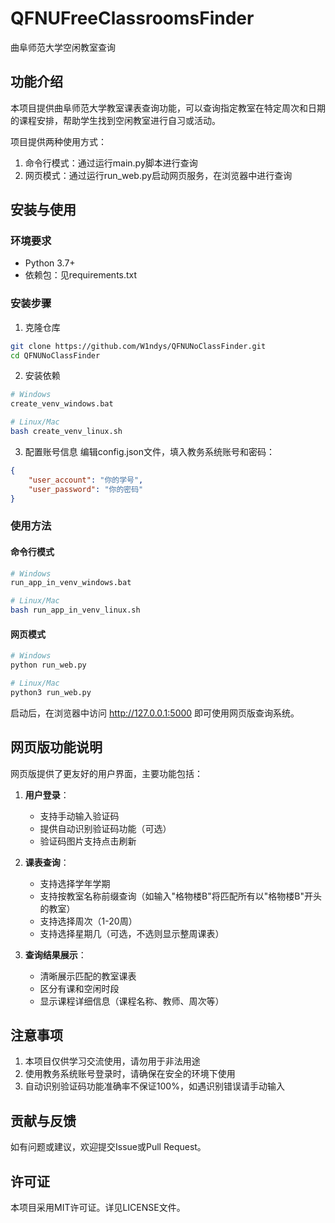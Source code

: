 # QFNUFreeClassroomsFinder
曲阜师范大学空闲教室查询

## 功能介绍

本项目提供曲阜师范大学教室课表查询功能，可以查询指定教室在特定周次和日期的课程安排，帮助学生找到空闲教室进行自习或活动。

项目提供两种使用方式：
1. 命令行模式：通过运行main.py脚本进行查询
2. 网页模式：通过运行run_web.py启动网页服务，在浏览器中进行查询

## 安装与使用

### 环境要求
- Python 3.7+
- 依赖包：见requirements.txt

### 安装步骤

1. 克隆仓库
```bash
git clone https://github.com/W1ndys/QFNUNoClassFinder.git
cd QFNUNoClassFinder
```

2. 安装依赖
```bash
# Windows
create_venv_windows.bat

# Linux/Mac
bash create_venv_linux.sh
```

3. 配置账号信息
编辑config.json文件，填入教务系统账号和密码：
```json
{
    "user_account": "你的学号",
    "user_password": "你的密码"
}
```

### 使用方法

#### 命令行模式
```bash
# Windows
run_app_in_venv_windows.bat

# Linux/Mac
bash run_app_in_venv_linux.sh
```

#### 网页模式
```bash
# Windows
python run_web.py

# Linux/Mac
python3 run_web.py
```

启动后，在浏览器中访问 http://127.0.0.1:5000 即可使用网页版查询系统。

## 网页版功能说明

网页版提供了更友好的用户界面，主要功能包括：

1. **用户登录**：
   - 支持手动输入验证码
   - 提供自动识别验证码功能（可选）
   - 验证码图片支持点击刷新

2. **课表查询**：
   - 支持选择学年学期
   - 支持按教室名称前缀查询（如输入"格物楼B"将匹配所有以"格物楼B"开头的教室）
   - 支持选择周次（1-20周）
   - 支持选择星期几（可选，不选则显示整周课表）

3. **查询结果展示**：
   - 清晰展示匹配的教室课表
   - 区分有课和空闲时段
   - 显示课程详细信息（课程名称、教师、周次等）

## 注意事项

1. 本项目仅供学习交流使用，请勿用于非法用途
2. 使用教务系统账号登录时，请确保在安全的环境下使用
3. 自动识别验证码功能准确率不保证100%，如遇识别错误请手动输入

## 贡献与反馈

如有问题或建议，欢迎提交Issue或Pull Request。

## 许可证

本项目采用MIT许可证。详见LICENSE文件。
